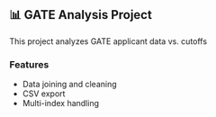 ## 📊 GATE Analysis Project
This project analyzes GATE applicant data vs. cutoffs

### Features
- Data joining and cleaning
- CSV export
- Multi-index handling
